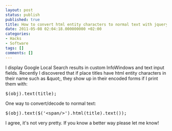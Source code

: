 ```yaml
---
layout: post
status: publish
published: true
title: How to convert html entity characters to normal text with jquery
date: 2011-05-08 02:04:18.000000000 +02:00
categories:
- Hacks
- Software
tags: []
comments: []
---
```

I display Google Local Search results in custom InfoWindows and text input fields. Recently I discovered that if place titles have html entity characters in their name such as &amp;quot;, they show up in their encoded forms if I print them with:
<pre>$(obj).text(title);</pre>
One way to convert/decode to normal text:
<pre>$(obj).text($('&lt;span/&gt;').html(title).text());</pre>
I agree, it's not very pretty. If you know a better way please let me know!
